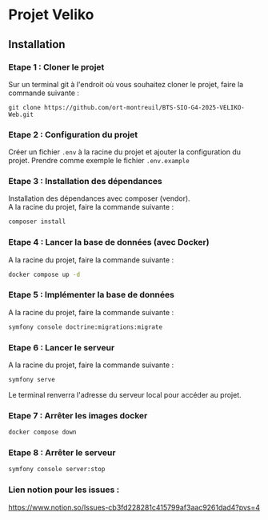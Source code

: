 # Projet Veliko

## Installation

### Etape 1 : Cloner le projet

Sur un terminal git à l'endroit où vous souhaitez cloner le projet, faire la commande suivante  :

```
git clone https://github.com/ort-montreuil/BTS-SIO-G4-2025-VELIKO-Web.git
```

### Etape 2 : Configuration du projet

Créer un fichier `.env` à la racine du projet et ajouter la configuration du projet.
Prendre comme exemple le fichier `.env.example`

### Etape 3 : Installation des dépendances

Installation des dépendances avec composer (vendor).  
A la racine du projet, faire la commande suivante :
```bash
composer install
```

### Etape 4 : Lancer la base de données (avec Docker)

A la racine du projet, faire la commande suivante :
```bash
docker compose up -d
```
### Etape 5 : Implémenter la base de données

A la racine du projet, faire la commande suivante :
```bash
symfony console doctrine:migrations:migrate
```
### Etape 6 : Lancer le serveur

A la racine du projet, faire la commande suivante :
```bash
symfony serve
```
Le terminal renverra l'adresse du serveur local pour accéder au projet.

### Etape 7 : Arrêter les images docker 
``` bash
docker compose down 
```
### Etape 8 : Arrêter le serveur 
``` bash
symfony console server:stop 
```


### Lien notion pour les issues :
https://www.notion.so/Issues-cb3fd228281c415799af3aac9261dad4?pvs=4
